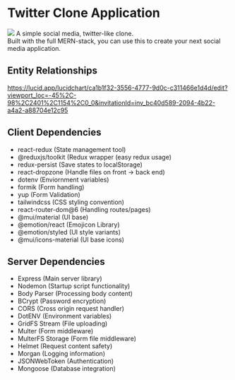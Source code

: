 # Twitter Clone Application
<img src="https://i.ibb.co/XVx19cP/twitterclone-demo.png">
A simple social media, twitter-like clone.<br>
Built with the full MERN-stack, you can use this to create your next social media application.

## Entity Relationships
https://lucid.app/lucidchart/ca1b1f32-3556-4777-9d0c-c311466e1d4d/edit?viewport_loc=-45%2C-98%2C2401%2C1154%2C0_0&invitationId=inv_bc40d589-2094-4b22-a4a2-a88704e12c95

## Client Dependencies

- react-redux (State management tool)
- @reduxjs/toolkit (Redux wrapper (easy redux usage)
- redux-persist (Save states to localStorage)
- react-dropzone (Handle files on front -> back end)
- dotenv (Enviornment variables)
- formik (Form handling)
- yup (Form Validation)
- tailwindcss (CSS styling convention)
- react-router-dom@6 (Handling routes/pages)
- @mui/material (UI base)
- @emotion/react (Emojicon Library)
- @emotion/styled (UI style variants)
- @mui/icons-material (UI base icons)

## Server Dependencies

- Express (Main server library)
- Nodemon (Startup script functionality)
- Body Parser (Processing body content)
- BCrypt (Password encryption)
- CORS (Cross origin request handler)
- DotENV (Environment variables)
- GridFS Stream (File uploading)
- Multer (Form middleware)
- MulterFS Storage (Form file middleware)
- Helmet (Request content safety)
- Morgan (Logging information)
- JSONWebToken (Authentication)
- Mongoose (Database integration)

